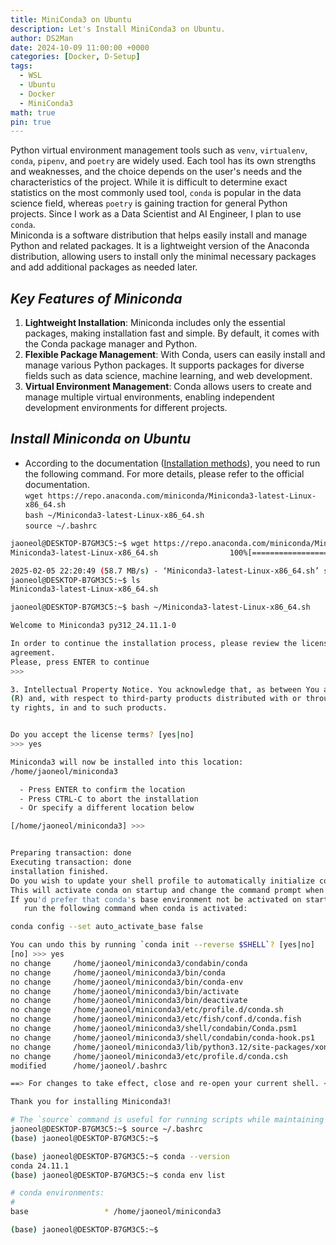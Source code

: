```yaml
---
title: MiniConda3 on Ubuntu
description: Let's Install MiniConda3 on Ubuntu.
author: DS2Man
date: 2024-10-09 11:00:00 +0000
categories: [Docker, D-Setup]
tags:
  - WSL
  - Ubuntu
  - Docker
  - MiniConda3
math: true
pin: true
---
```


Python virtual environment management tools such as `venv`, `virtualenv`, `conda`, `pipenv`, and `poetry` are widely used. Each tool has its own strengths and weaknesses, and the choice depends on the user's needs and the characteristics of the project. While it is difficult to determine exact statistics on the most commonly used tool, `conda` is popular in the data science field, whereas `poetry` is gaining traction for general Python projects. Since I work as a Data Scientist and AI Engineer, I plan to use `conda`.   
Miniconda is a software distribution that helps easily install and manage Python and related packages. It is a lightweight version of the Anaconda distribution, allowing users to install only the minimal necessary packages and add additional packages as needed later.   

<!--
파이썬 가상환경 관리 도구로는 `venv`, `virtualenv`, `conda`, `pipenv`, `poetry` 등이 널리 사용됩니다. 각 도구는 고유한 장단점을 지니며, 사용자의 필요와 프로젝트의 특성에 따라 선택됩니다.
현재 가장 많이 사용되는 도구에 대한 정확한 통계는 확인하기 어렵지만, 데이터 과학 분야에서는 `conda`가, 일반적인 파이썬 프로젝트에서는 `poetry`가 많이 사용되는 추세입니다. 나는 Data Scientist, AI Engineer로 활동하고 있어서 conda 로 진행하려 합니다.

미니콘다(Miniconda)는 파이썬과 관련 패키지를 쉽게 설치하고 관리할 수 있도록 도와주는 소프트웨어 배포판입니다. 아나콘다(Anaconda) 배포판의 경량 버전으로, 필요에 따라 최소한의 패키지만 설치하고 원하는 추가 패키지를 나중에 설치할 수 있습니다.
-->
## *Key Features of Miniconda*

1. **Lightweight Installation**: Miniconda includes only the essential packages, making installation fast and simple. By default, it comes with the Conda package manager and Python.   
2. **Flexible Package Management**: With Conda, users can easily install and manage various Python packages. It supports packages for diverse fields such as data science, machine learning, and web development.   
3. **Virtual Environment Management**: Conda allows users to create and manage multiple virtual environments, enabling independent development environments for different projects.   

<!--
### 미니콘다의 주요 특징

4. **경량 설치**: 미니콘다는 최소한의 필수 패키지만 포함하고 있어 설치가 빠르고 간편합니다. 기본적으로 Conda 패키지 관리자와 파이썬만 포함되어 있습니다.
5. **유연한 패키지 관리**: Conda를 통해 사용자는 다양한 파이썬 패키지를 손쉽게 설치하고 관리할 수 있습니다. 데이터 과학, 머신러닝, 웹 개발 등 다양한 분야의 패키지를 지원합니다.
6. **가상환경 관리**: Conda를 사용하면 여러 개의 가상환경을 생성하고 관리할 수 있습니다. 이를 통해 프로젝트별로 독립적인 개발 환경을 유지할 수 있습니다.
-->

## *Install Miniconda on Ubuntu*

- According to the documentation ([Installation methods](https://docs.anaconda.com/miniconda/install/#quick-command-line-install)), you need to run the following command. For more details, please refer to the official documentation.    
	`wget https://repo.anaconda.com/miniconda/Miniconda3-latest-Linux-x86_64.sh`      
	`bash ~/Miniconda3-latest-Linux-x86_64.sh`      
	`source ~/.bashrc`

<!--
문서(https://docs.anaconda.com/miniconda/install/#quick-command-line-install)에 따르면 아래 명령어를 실행하면 된다. 자세한 사항은 공식 문서를 참고 바란다.
-->

```bash
jaoneol@DESKTOP-B7GM3C5:~$ wget https://repo.anaconda.com/miniconda/Miniconda3-latest-Linux-x86_64.sh
Miniconda3-latest-Linux-x86_64.sh                100%[=======================================================================================================>] 140.94M  58.7MB/s    in 2.4s

2025-02-05 22:20:49 (58.7 MB/s) - ‘Miniconda3-latest-Linux-x86_64.sh’ saved [147784736/147784736]
jaoneol@DESKTOP-B7GM3C5:~$ ls
Miniconda3-latest-Linux-x86_64.sh
```

```bash
jaoneol@DESKTOP-B7GM3C5:~$ bash ~/Miniconda3-latest-Linux-x86_64.sh

Welcome to Miniconda3 py312_24.11.1-0

In order to continue the installation process, please review the license
agreement.
Please, press ENTER to continue
>>> 
```

```bash
3. Intellectual Property Notice. You acknowledge that, as between You and Anaconda, Anaconda owns all right, title, and interest, including all intellectual property rights, in and to Miniconda
(R) and, with respect to third-party products distributed with or through Miniconda(R), the applicable third-party licensors own all right, title and interest, including all intellectual proper
ty rights, in and to such products.


Do you accept the license terms? [yes|no]
>>> yes

Miniconda3 will now be installed into this location:
/home/jaoneol/miniconda3

  - Press ENTER to confirm the location
  - Press CTRL-C to abort the installation
  - Or specify a different location below

[/home/jaoneol/miniconda3] >>>
```

```bash

Preparing transaction: done
Executing transaction: done
installation finished.
Do you wish to update your shell profile to automatically initialize conda?
This will activate conda on startup and change the command prompt when activated.
If you'd prefer that conda's base environment not be activated on startup,
   run the following command when conda is activated:

conda config --set auto_activate_base false

You can undo this by running `conda init --reverse $SHELL`? [yes|no]
[no] >>> yes
no change     /home/jaoneol/miniconda3/condabin/conda
no change     /home/jaoneol/miniconda3/bin/conda
no change     /home/jaoneol/miniconda3/bin/conda-env
no change     /home/jaoneol/miniconda3/bin/activate
no change     /home/jaoneol/miniconda3/bin/deactivate
no change     /home/jaoneol/miniconda3/etc/profile.d/conda.sh
no change     /home/jaoneol/miniconda3/etc/fish/conf.d/conda.fish
no change     /home/jaoneol/miniconda3/shell/condabin/Conda.psm1
no change     /home/jaoneol/miniconda3/shell/condabin/conda-hook.ps1
no change     /home/jaoneol/miniconda3/lib/python3.12/site-packages/xontrib/conda.xsh
no change     /home/jaoneol/miniconda3/etc/profile.d/conda.csh
modified      /home/jaoneol/.bashrc

==> For changes to take effect, close and re-open your current shell. <==

Thank you for installing Miniconda3!
```

```bash
# The `source` command is useful for running scripts while maintaining the current shell environment.
jaoneol@DESKTOP-B7GM3C5:~$ source ~/.bashrc
(base) jaoneol@DESKTOP-B7GM3C5:~$   
```

```bash
(base) jaoneol@DESKTOP-B7GM3C5:~$ conda --version
conda 24.11.1
(base) jaoneol@DESKTOP-B7GM3C5:~$ conda env list

# conda environments:
#
base                 * /home/jaoneol/miniconda3

(base) jaoneol@DESKTOP-B7GM3C5:~$   
```